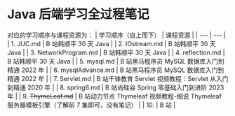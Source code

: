 # Java 后端学习全过程笔记
对应的学习顺序与课程资源为：
| 学习顺序（自上而下）    |      课程资源         |
| ---                   |         ---          |
| 1. JUC.md             | B 站韩顺平 30 天 Java |
| 2. IOstream.md        | B 站韩顺平 30 天 Java |
| 3. NetworkProgram.md  | B 站韩顺平 30 天 Java |
| 4. reflection.md      | B 站韩顺平 30 天 Java |
| 5. mysql.md           | B 站黑马程序员 MySQL 数据库入门到精通 2022 年 |
| 6. mysqlAdvance.md    | B 站黑马程序员 MySQL 数据库入门到精通 2022 年 |
| 7. Servlet.md         | B 站千锋教育 Servlet 视频教程：Servlet 从入门到精通 2020 年 |
| 8. spring6.md         | B 站尚硅谷 Spring 零基础入门到进阶 2023 年 |
| 9. ~~ThymeLeaf.md~~         | B 站动力节点 Thymeleaf 视频教程-细说 Thymeleaf 服务器模板引擎（了解前 7 集即可，没有笔记） |
| 10.          | B 站 |